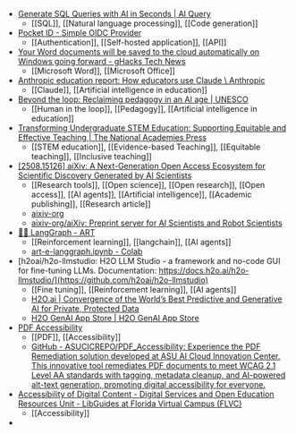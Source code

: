 - [Generate SQL Queries with AI in Seconds | AI Query](https://aiquery.co/)
	- [[SQL]], [[Natural language processing]], [[Code generation]]
- [Pocket ID - Simple OIDC Provider](https://pocket-id.org/)
	- [[Authentication]], [[Self-hosted application]], [[API]]
- [Your Word documents will be saved to the cloud automatically on Windows going forward - gHacks Tech News](https://www.ghacks.net/2025/08/27/your-word-documents-will-be-saved-to-the-cloud-automatically-on-windows-going-forward/)
	- [[Microsoft Word]], [[Microsoft Office]]
- [Anthropic education report: How educators use Claude \ Anthropic](https://www.anthropic.com/news/anthropic-education-report-how-educators-use-claude)
	- [[Claude]], [[Artificial intelligence in education]]
- [Beyond the loop: Reclaiming pedagogy in an AI age | UNESCO](https://www.unesco.org/en/articles/beyond-loop-reclaiming-pedagogy-ai-age?trk=feed_main-feed-card_feed-article-content)
	- [[Human in the loop]], [[Pedagogy]], [[Artificial intelligence in education]]
- [Transforming Undergraduate STEM Education: Supporting Equitable and Effective Teaching | The National Academies Press](https://nap.nationalacademies.org/catalog/28268/transforming-undergraduate-stem-education-supporting-equitable-and-effective-teaching)
	- [[STEM education]], [[Evidence-based Teaching]], [[Equitable teaching]], [[Inclusive teaching]]
- [[2508.15126] aiXiv: A Next-Generation Open Access Ecosystem for Scientific Discovery Generated by AI Scientists](https://arxiv.org/abs/2508.15126)
	- [[Research tools]], [[Open science]], [[Open research]], [[Open access]], [[AI agents]], [[Artificial intelligence]], [[Academic publishing]], [[Research article]]
	- [aixiv-org](https://github.com/aixiv-org)
	- [aixiv-org/aiXiv: Preprint server for AI Scientists and Robot Scientists](https://github.com/aixiv-org/aiXiv)
- [🦜🔗 LangGraph - ART](https://art.openpipe.ai/integrations/langgraph-integration)
	- [[Reinforcement learning]], [[langchain]], [[AI agents]]
	- [art-e-langgraph.ipynb - Colab](https://colab.research.google.com/github/openpipe/art-notebooks/blob/main/examples/langgraph/art-e-langgraph.ipynb)
- [h2oai/h2o-llmstudio: H2O LLM Studio - a framework and no-code GUI for fine-tuning LLMs. Documentation: https://docs.h2o.ai/h2o-llmstudio/](https://github.com/h2oai/h2o-llmstudio)
	- [[Fine tuning]], [[Reinforcement learning]], [[AI agents]]
	- [H2O.ai | Convergence of the World’s Best Predictive and Generative AI for Private, Protected Data](https://h2o.ai/)
	- [H2O GenAI App Store | H2O GenAI App Store](https://genai.h2o.ai/appstore)
- [PDF Accessibility](https://www.remediate-pdf.com/home)
	- [[PDF]], [[Accessibility]]
	- [GitHub - ASUCICREPO/PDF_Accessibility: Experience the PDF Remediation solution developed at ASU AI Cloud Innovation Center. This innovative tool remediates PDF documents to meet WCAG 2.1 Level AA standards with tagging, metadata cleanup, and AI-powered alt-text generation, promoting digital accessibility for everyone.](https://github.com/ASUCICREPO/PDF_Accessibility)
- [Accessibility of Digital Content - Digital Services and Open Education Resources Unit - LibGuides at Florida Virtual Campus (FLVC)](https://flvc.libguides.com/DSOER/Digital_Accessibility)
	- [[Accessibility]]
-
